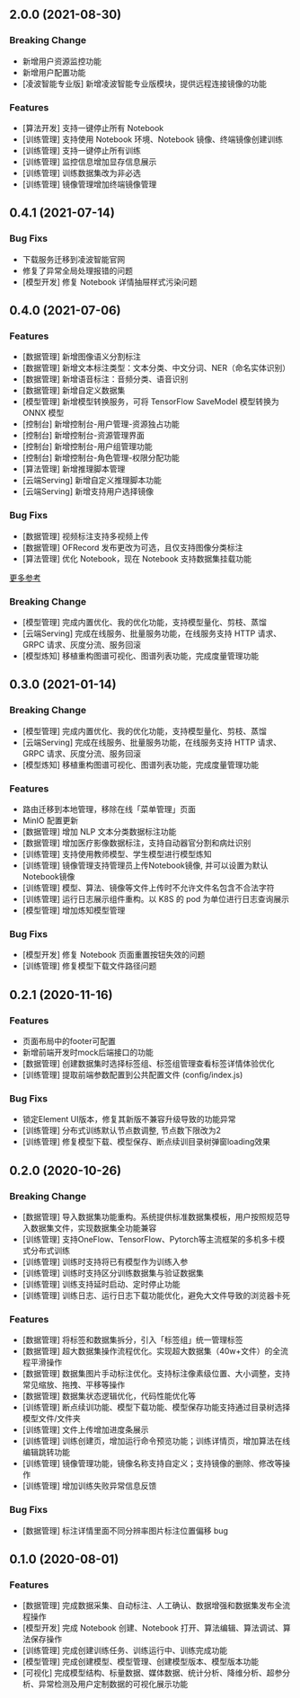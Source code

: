 ## 2.0.0 (2021-08-30)

### Breaking Change

- 新增用户资源监控功能
- 新增用户配置功能
- [凌波智能专业版] 新增凌波智能专业版模块，提供远程连接镜像的功能

### Features

- [算法开发] 支持一键停止所有 Notebook
- [训练管理] 支持使用 Notebook 环境、Notebook 镜像、终端镜像创建训练
- [训练管理] 支持一键停止所有训练
- [训练管理] 监控信息增加显存信息展示
- [训练管理] 训练数据集改为非必选
- [训练管理] 镜像管理增加终端镜像管理

## 0.4.1 (2021-07-14)

### Bug Fixs

- 下载服务迁移到凌波智能官网
- 修复了异常全局处理报错的问题
- [模型开发] 修复 Notebook 详情抽屉样式污染问题

## 0.4.0 (2021-07-06)

### Features

- [数据管理] 新增图像语义分割标注
- [数据管理] 新增文本标注类型：文本分类、中文分词、NER（命名实体识别）
- [数据管理] 新增语音标注：音频分类、语音识别
- [数据管理] 新增自定义数据集
- [模型管理] 新增模型转换服务，可将 TensorFlow SaveModel 模型转换为 ONNX 模型
- [控制台] 新增控制台-用户管理-资源独占功能
- [控制台] 新增控制台-资源管理界面
- [控制台] 新增控制台-用户组管理功能
- [控制台] 新增控制台-角色管理-权限分配功能
- [算法管理] 新增推理脚本管理
- [云端Serving] 新增自定义推理脚本功能
- [云端Serving] 新增支持用户选择镜像

### Bug Fixs

- [数据管理] 视频标注支持多视频上传
- [数据管理] OFRecord 发布更改为可选，且仅支持图像分类标注
- [算法管理] 优化 Notebook，现在 Notebook 支持数据集挂载功能

[更多参考](http://docs.dubhe.ai/docs/changelog)

### Breaking Change

- [模型管理] 完成内置优化、我的优化功能，支持模型量化、剪枝、蒸馏
- [云端Serving] 完成在线服务、批量服务功能，在线服务支持 HTTP 请求、GRPC 请求、灰度分流、服务回滚
- [模型炼知] 移植重构图谱可视化、图谱列表功能，完成度量管理功能

## 0.3.0 (2021-01-14)

### Breaking Change

- [模型管理] 完成内置优化、我的优化功能，支持模型量化、剪枝、蒸馏
- [云端Serving] 完成在线服务、批量服务功能，在线服务支持 HTTP 请求、GRPC 请求、灰度分流、服务回滚
- [模型炼知] 移植重构图谱可视化、图谱列表功能，完成度量管理功能

### Features

- 路由迁移到本地管理，移除在线「菜单管理」页面
- MinIO 配置更新
- [数据管理] 增加 NLP 文本分类数据标注功能
- [数据管理] 增加医疗影像数据标注，支持自动器官分割和病灶识别
- [训练管理] 支持使用教师模型、学生模型进行模型炼知
- [训练管理] 镜像管理支持管理员上传Notebook镜像, 并可以设置为默认Notebook镜像
- [训练管理] 模型、算法、镜像等文件上传时不允许文件名包含不合法字符
- [训练管理] 运行日志展示组件重构。以 K8S 的 pod 为单位进行日志查询展示
- [模型管理] 增加炼知模型管理

### Bug Fixs

- [模型开发] 修复 Notebook 页面重置按钮失效的问题
- [训练管理] 修复模型下载文件路径问题

## 0.2.1 (2020-11-16)

### Features

- 页面布局中的footer可配置
- 新增前端开发时mock后端接口的功能
- [数据管理] 创建数据集时选择标签组、标签组管理查看标签详情体验优化
- [训练管理] 提取前端参数配置到公共配置文件 (config/index.js)

### Bug Fixs

- 锁定Element UI版本，修复其新版不兼容升级导致的功能异常
- [训练管理] 分布式训练默认节点数调整, 节点数下限改为2
- [训练管理] 修复模型下载、模型保存、断点续训目录树弹窗loading效果

## 0.2.0 (2020-10-26)

### Breaking Change

- [数据管理] 导入数据集功能重构。系统提供标准数据集模板，用户按照规范导入数据集文件，实现数据集全功能兼容
- [训练管理] 支持OneFlow、TensorFlow、Pytorch等主流框架的多机多卡模式分布式训练
- [训练管理] 训练时支持将已有模型作为训练入参
- [训练管理] 训练时支持区分训练数据集与验证数据集
- [训练管理] 训练支持延时启动、定时停止功能
- [训练管理] 训练日志、运行日志下载功能优化，避免大文件导致的浏览器卡死

### Features

- [数据管理] 将标签和数据集拆分，引入「标签组」统一管理标签
- [数据管理] 超大数据集操作流程优化。实现超大数据集（40w+文件）的全流程平滑操作
- [数据管理] 数据集图片手动标注优化。支持标注像素级位置、大小调整，支持常见缩放、拖拽、平移等操作
- [数据管理] 数据集状态逻辑优化，代码性能优化等
- [训练管理] 断点续训功能、模型下载功能、模型保存功能支持通过目录树选择模型文件/文件夹
- [训练管理] 文件上传增加进度条展示
- [训练管理] 训练创建页，增加运行命令预览功能；训练详情页，增加算法在线编辑跳转功能
- [训练管理] 镜像管理功能，镜像名称支持自定义；支持镜像的删除、修改等操作
- [训练管理] 增加训练失败异常信息反馈

### Bug Fixs

- [数据管理] 标注详情里面不同分辨率图片标注位置偏移 bug

## 0.1.0 (2020-08-01)

### Features

- [数据管理] 完成数据采集、自动标注、人工确认、数据增强和数据集发布全流程操作
- [模型开发] 完成 Notebook 创建、Notebook 打开、算法编辑、算法调试、算法保存操作
- [训练管理] 完成创建训练任务、训练运行中、训练完成功能
- [模型管理] 完成创建模型、模型管理、创建模型版本、模型版本功能
- [可视化] 完成模型结构、标量数据、媒体数据、统计分析、降维分析、超参分析、异常检测及用户定制数据的可视化展示功能
